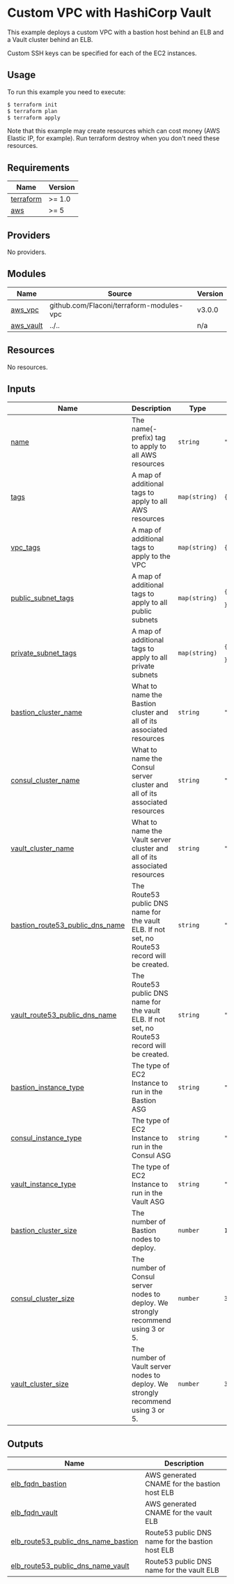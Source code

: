 # Custom VPC with HashiCorp Vault

This example deploys a custom VPC with a bastion host behind an ELB and a Vault cluster behind an
ELB.

Custom SSH keys can be specified for each of the EC2 instances.

## Usage

To run this example you need to execute:

```bash
$ terraform init
$ terraform plan
$ terraform apply
```

Note that this example may create resources which can cost money (AWS Elastic IP, for example). Run terraform destroy when you don't need these resources.

<!-- BEGINNING OF PRE-COMMIT-TERRAFORM DOCS HOOK -->
## Requirements

| Name | Version |
|------|---------|
| <a name="requirement_terraform"></a> [terraform](#requirement\_terraform) | >= 1.0 |
| <a name="requirement_aws"></a> [aws](#requirement\_aws) | >= 5 |

## Providers

No providers.

## Modules

| Name | Source | Version |
|------|--------|---------|
| <a name="module_aws_vpc"></a> [aws\_vpc](#module\_aws\_vpc) | github.com/Flaconi/terraform-modules-vpc | v3.0.0 |
| <a name="module_aws_vault"></a> [aws\_vault](#module\_aws\_vault) | ../.. | n/a |

## Resources

No resources.

## Inputs

| Name | Description | Type | Default | Required |
|------|-------------|------|---------|:--------:|
| <a name="input_name"></a> [name](#input\_name) | The name(-prefix) tag to apply to all AWS resources | `string` | `"vault"` | no |
| <a name="input_tags"></a> [tags](#input\_tags) | A map of additional tags to apply to all AWS resources | `map(string)` | `{}` | no |
| <a name="input_vpc_tags"></a> [vpc\_tags](#input\_vpc\_tags) | A map of additional tags to apply to the VPC | `map(string)` | `{}` | no |
| <a name="input_public_subnet_tags"></a> [public\_subnet\_tags](#input\_public\_subnet\_tags) | A map of additional tags to apply to all public subnets | `map(string)` | <pre>{<br>  "Visibility": "public"<br>}</pre> | no |
| <a name="input_private_subnet_tags"></a> [private\_subnet\_tags](#input\_private\_subnet\_tags) | A map of additional tags to apply to all private subnets | `map(string)` | <pre>{<br>  "Visibility": "private"<br>}</pre> | no |
| <a name="input_bastion_cluster_name"></a> [bastion\_cluster\_name](#input\_bastion\_cluster\_name) | What to name the Bastion cluster and all of its associated resources | `string` | `"vault-bastion"` | no |
| <a name="input_consul_cluster_name"></a> [consul\_cluster\_name](#input\_consul\_cluster\_name) | What to name the Consul server cluster and all of its associated resources | `string` | `"vault-consul"` | no |
| <a name="input_vault_cluster_name"></a> [vault\_cluster\_name](#input\_vault\_cluster\_name) | What to name the Vault server cluster and all of its associated resources | `string` | `"vault-vault"` | no |
| <a name="input_bastion_route53_public_dns_name"></a> [bastion\_route53\_public\_dns\_name](#input\_bastion\_route53\_public\_dns\_name) | The Route53 public DNS name for the vault ELB. If not set, no Route53 record will be created. | `string` | `""` | no |
| <a name="input_vault_route53_public_dns_name"></a> [vault\_route53\_public\_dns\_name](#input\_vault\_route53\_public\_dns\_name) | The Route53 public DNS name for the vault ELB. If not set, no Route53 record will be created. | `string` | `""` | no |
| <a name="input_bastion_instance_type"></a> [bastion\_instance\_type](#input\_bastion\_instance\_type) | The type of EC2 Instance to run in the Bastion ASG | `string` | `"t2.micro"` | no |
| <a name="input_consul_instance_type"></a> [consul\_instance\_type](#input\_consul\_instance\_type) | The type of EC2 Instance to run in the Consul ASG | `string` | `"t2.micro"` | no |
| <a name="input_vault_instance_type"></a> [vault\_instance\_type](#input\_vault\_instance\_type) | The type of EC2 Instance to run in the Vault ASG | `string` | `"t2.micro"` | no |
| <a name="input_bastion_cluster_size"></a> [bastion\_cluster\_size](#input\_bastion\_cluster\_size) | The number of Bastion nodes to deploy. | `number` | `1` | no |
| <a name="input_consul_cluster_size"></a> [consul\_cluster\_size](#input\_consul\_cluster\_size) | The number of Consul server nodes to deploy. We strongly recommend using 3 or 5. | `number` | `3` | no |
| <a name="input_vault_cluster_size"></a> [vault\_cluster\_size](#input\_vault\_cluster\_size) | The number of Vault server nodes to deploy. We strongly recommend using 3 or 5. | `number` | `3` | no |

## Outputs

| Name | Description |
|------|-------------|
| <a name="output_elb_fqdn_bastion"></a> [elb\_fqdn\_bastion](#output\_elb\_fqdn\_bastion) | AWS generated CNAME for the bastion host ELB |
| <a name="output_elb_fqdn_vault"></a> [elb\_fqdn\_vault](#output\_elb\_fqdn\_vault) | AWS generated CNAME for the vault ELB |
| <a name="output_elb_route53_public_dns_name_bastion"></a> [elb\_route53\_public\_dns\_name\_bastion](#output\_elb\_route53\_public\_dns\_name\_bastion) | Route53 public DNS name for the bastion host ELB |
| <a name="output_elb_route53_public_dns_name_vault"></a> [elb\_route53\_public\_dns\_name\_vault](#output\_elb\_route53\_public\_dns\_name\_vault) | Route53 public DNS name for the vault ELB |

<!-- END OF PRE-COMMIT-TERRAFORM DOCS HOOK -->

